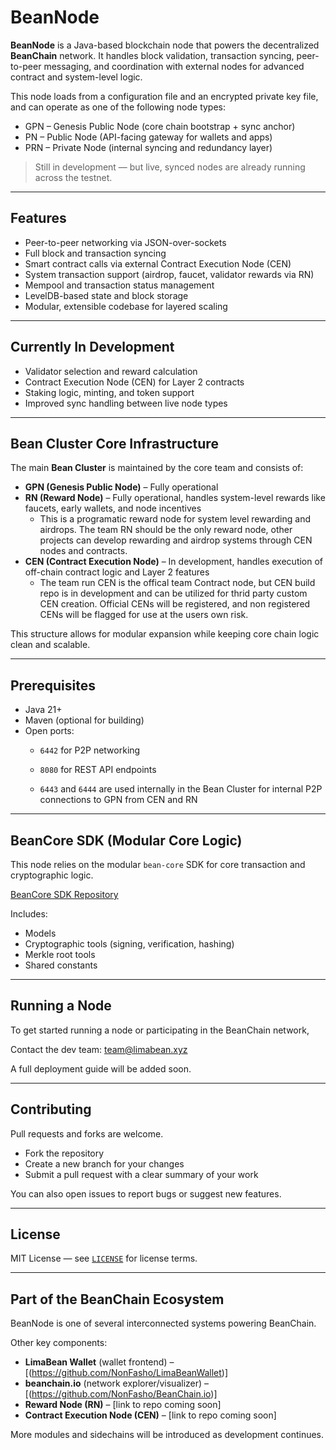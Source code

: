 # BeanNode

**BeanNode** is a Java-based blockchain node that powers the decentralized **BeanChain** network. It handles block validation, transaction syncing, peer-to-peer messaging, and coordination with external nodes for advanced contract and system-level logic.

This node loads from a configuration file and an encrypted private key file, and can operate as one of the following node types:

- GPN – Genesis Public Node (core chain bootstrap + sync anchor)
- PN – Public Node (API-facing gateway for wallets and apps)
- PRN – Private Node (internal syncing and redundancy layer)

> Still in development — but live, synced nodes are already running across the testnet.

---

## Features

- Peer-to-peer networking via JSON-over-sockets
- Full block and transaction syncing
- Smart contract calls via external Contract Execution Node (CEN)
- System transaction support (airdrop, faucet, validator rewards via RN)
- Mempool and transaction status management
- LevelDB-based state and block storage
- Modular, extensible codebase for layered scaling

---

## Currently In Development

- Validator selection and reward calculation
- Contract Execution Node (CEN) for Layer 2 contracts
- Staking logic, minting, and token support
- Improved sync handling between live node types

---

## Bean Cluster Core Infrastructure

The main **Bean Cluster** is maintained by the core team and consists of:

- **GPN (Genesis Public Node)** – Fully operational  
- **RN (Reward Node)** – Fully operational, handles system-level rewards like faucets, early wallets, and node incentives
    - This is a programatic reward node for system level rewarding and airdrops. The team RN should be the only reward node, other projects can develop rewarding and airdrop systems through CEN nodes and contracts.
- **CEN (Contract Execution Node)** – In development, handles execution of off-chain contract logic and Layer 2 features
    - The team run CEN is the offical team Contract node, but CEN build repo is in development and can be utilized for thrid party custom CEN creation. Official CENs will be registered, and non registered CENs will be flagged for use at the users own risk. 

This structure allows for modular expansion while keeping core chain logic clean and scalable.

---

## Prerequisites

- Java 21+
- Maven (optional for building)
- Open ports:
  - `6442` for P2P networking
  - `8080` for REST API endpoints
 
  - `6443` and `6444` are used internally in the Bean Cluster for internal P2P connections to GPN from CEN and RN

---

## BeanCore SDK (Modular Core Logic)

This node relies on the modular `bean-core` SDK for core transaction and cryptographic logic.

[BeanCore SDK Repository](https://github.com/BeanChain-Core/BeanCore)

Includes:
- Models
- Cryptographic tools (signing, verification, hashing)
- Merkle root tools
- Shared constants


---

## Running a Node

To get started running a node or participating in the BeanChain network,

Contact the dev team: [team@limabean.xyz](mailto:samfawk@limabean.xyz)

A full deployment guide will be added soon.

---

## Contributing

Pull requests and forks are welcome.

- Fork the repository
- Create a new branch for your changes
- Submit a pull request with a clear summary of your work

You can also open issues to report bugs or suggest new features.

---

## License

MIT License — see [`LICENSE`](LICENSE) for license terms.

---

## Part of the BeanChain Ecosystem

BeanNode is one of several interconnected systems powering BeanChain.

Other key components:

- **LimaBean Wallet** (wallet frontend) – [(https://github.com/NonFasho/LimaBeanWallet)]
- **beanchain.io** (network explorer/visualizer) – [(https://github.com/NonFasho/BeanChain.io)]
- **Reward Node (RN)** – [link to repo coming soon]
- **Contract Execution Node (CEN)** – [link to repo coming soon]

More modules and sidechains will be introduced as development continues.


